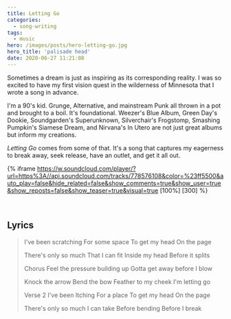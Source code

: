 ```yaml
---
title: Letting Go
categories:
  - song-writing
tags:
  - music
hero: /images/posts/hero-letting-go.jpg
hero_title: 'palisade head'
date: 2020-06-27 11:21:08
---
```


Sometimes a dream is just as inspiring as its corresponding reality. I was so excited to have my first vision quest in the wilderness of Minnesota that I wrote a song in advance.

<!-- more -->

I'm a 90's kid.  Grunge, Alternative, and mainstream Punk all thrown in a pot and brought to a boil.  It's foundational.  Weezer's Blue Album, Green Day's Dookie, Soundgarden's Superunknown, Silverchair's Frogstomp, Smashing Pumpkin's Siamese Dream, and Nirvana's In Utero are not just great albums but inform my creations.

*Letting Go* comes from some of that.  It's a song that captures my eagerness to break away, seek release, have an outlet, and get it all out.

{% iframe https://w.soundcloud.com/player/?url=https%3A//api.soundcloud.com/tracks/778576108&color=%23ff5500&auto_play=false&hide_related=false&show_comments=true&show_user=true&show_reposts=false&show_teaser=true&visual=true [100%] [300] %}

&nbsp;
## Lyrics

>I've been scratching
>For some space
>To get my head
>On the page
>
>There's only so much
>That I can fit
>Inside my head
>Before it splits
>
>Chorus
>Feel the pressure
>building up
>Gotta get away
>before I blow
>
>Knock the arrow
>Bend the bow
>Feather to my cheek
>I'm letting go
>
>Verse 2
>I've been Itching
>For a place
>To get my head
>On the page
>
>There's only so much
>I can take
>Before bending
>Before I break
